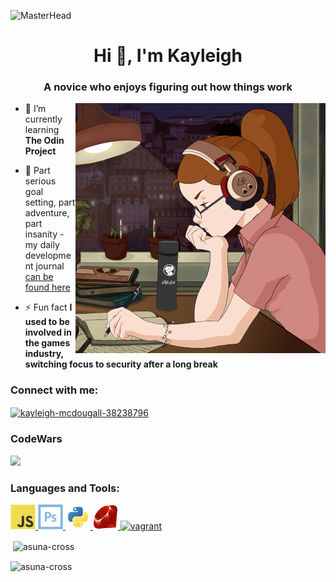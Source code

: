 ![MasterHead](https://i1.wp.com/p.favim.com/orig/2018/10/09/anime-header-twitter-Favim.com-6419145.jpg)
<h1 align="center">Hi 👋, I'm Kayleigh</h1>
<h3 align="center">A novice who enjoys figuring out how things work</h3>
<img align="right" alt="Coding" width="400" src="https://raw.githubusercontent.com/Asuna-Cross/Asuna-Cross/main/Lofi-girl.png">

- 🌱 I’m currently learning **The Odin Project**

- 📝 Part serious goal setting, part adventure, part insanity - my daily development journal [can be found here](https://github.com/Asuna-Cross/Personal-Development-Blog)

- ⚡ Fun fact **I used to be involved in the games industry, switching focus to security after a long break**

<h3 align="left">Connect with me:</h3>
<p align="left">
<a href="https://linkedin.com/in/kayleigh-mcdougall-38238796" target="blank"><img align="center" src="https://raw.githubusercontent.com/rahuldkjain/github-profile-readme-generator/master/src/images/icons/Social/linked-in-alt.svg" alt="kayleigh-mcdougall-38238796" height="30" width="40" /></a>
</p>

<h3 align="left">CodeWars</h3>
<p align="left">
  <img src="https://www.codewars.com/users/Asuna-Cross/badges/large">
</p>


<h3 align="left">Languages and Tools:</h3>
<p align="left"> <a href="https://developer.mozilla.org/en-US/docs/Web/JavaScript" target="_blank" rel="noreferrer"> <img src="https://raw.githubusercontent.com/devicons/devicon/master/icons/javascript/javascript-original.svg" alt="javascript" width="40" height="40"/> </a> <a href="https://www.photoshop.com/en" target="_blank" rel="noreferrer"> <img src="https://raw.githubusercontent.com/devicons/devicon/master/icons/photoshop/photoshop-line.svg" alt="photoshop" width="40" height="40"/> </a> <a href="https://www.python.org" target="_blank" rel="noreferrer"> <img src="https://raw.githubusercontent.com/devicons/devicon/master/icons/python/python-original.svg" alt="python" width="40" height="40"/> </a> <a href="https://www.ruby-lang.org/en/" target="_blank" rel="noreferrer"> <img src="https://raw.githubusercontent.com/devicons/devicon/master/icons/ruby/ruby-original.svg" alt="ruby" width="40" height="40"/> </a> <a href="https://www.vagrantup.com/" target="_blank" rel="noreferrer"> <img src="https://www.vectorlogo.zone/logos/vagrantup/vagrantup-icon.svg" alt="vagrant" width="40" height="40"/> </a> </p>

<p>&nbsp;<img align="center" src="https://github-readme-stats.vercel.app/api?username=asuna-cross&show_icons=true&locale=en" alt="asuna-cross" /></p>

<p><img align="center" src="https://github-readme-streak-stats.herokuapp.com/?user=asuna-cross&" alt="asuna-cross" /></p>

